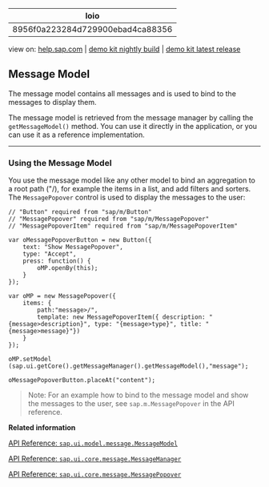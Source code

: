 | loio |
| -----|
| 8956f0a223284d729900ebad4ca88356 |

<div id="loio">

view on: [help.sap.com](https://help.sap.com/viewer/DRAFT/3237636b137e43519a20ad5513c49ccb/latest/en-US/8956f0a223284d729900ebad4ca88356.html) | [demo kit nightly build](https://openui5nightly.hana.ondemand.com/#/topic/8956f0a223284d729900ebad4ca88356) | [demo kit latest release](https://openui5.hana.ondemand.com/#/topic/8956f0a223284d729900ebad4ca88356)</div>
<!-- loio8956f0a223284d729900ebad4ca88356 -->

## Message Model

The message model contains all messages and is used to bind to the messages to display them.

The message model is retrieved from the message manager by calling the `getMessageModel()` method. You can use it directly in the application, or you can use it as a reference implementation.

***

### Using the Message Model

You use the message model like any other model to bind an aggregation to a root path \("/\), for example the items in a list, and add filters and sorters. The `MessagePopover` control is used to display the messages to the user:

```
// "Button" required from "sap/m/Button"
// "MessagePopover" required from "sap/m/MessagePopover"
// "MessagePopoverItem" required from "sap/m/MessagePopoverItem"

var oMessagePopoverButton = new Button({
    text: "Show MessagePopover",
    type: "Accept",
    press: function() {
        oMP.openBy(this);
    }
});

var oMP = new MessagePopover({
    items: {
        path:"message>/",
        template: new MessagePopoverItem({ description: "{message>description}", type: "{message>type}", title: "{message>message}"})
    }
});

oMP.setModel (sap.ui.getCore().getMessageManager().getMessageModel(),"message");

oMessagePopoverButton.placeAt("content");
```

> Note:
> For an example how to bind to the message model and show the messages to the user, see `sap.m.MessagePopover` in the API reference.
> 
> 

**Related information**  


[API Reference: `sap.ui.model.message.MessageModel`](https://openui5.hana.ondemand.com/#docs/api/symbols/sap.ui.model.message.MessageModel.html)

[API Reference: `sap.ui.core.message.MessageManager`](https://openui5.hana.ondemand.com/#docs/api/symbols/sap.ui.core.message.MessageManager.html)

[API Reference: `sap.ui.core.message.MessagePopover`](https://openui5.hana.ondemand.com/#docs/api/symbols/sap.ui.core.message.MessagePopover.html)

